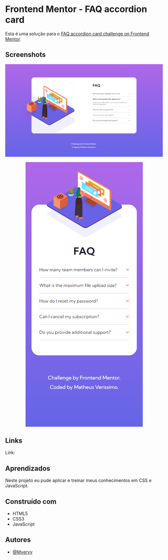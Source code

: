 # Frontend Mentor - FAQ accordion card

Esta é uma solução para o [FAQ accordion card challenge on Frontend Mentor](https://www.frontendmentor.io/challenges/faq-accordion-card-XlyjD0Oam).

## Screenshots

![App Screenshot Desktop](printscreen/desktop.png)

<p align="center">
<img src="printscreen/mobile.png">
</p>

## Links

Link:

## Aprendizados

Neste projeto eu pude aplicar e treinar meus conhecimentos em CSS e JavaScript.

## Construído com

-   HTML5
-   CSS3
-   JavaScript

## Autores

-   [@Mveryy](https://github.com/Mveryy)
